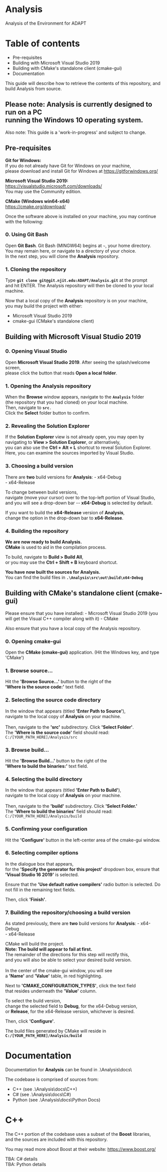 # Analysis

Analysis of the Environment for ADAPT

# Table of contents
- Pre-requisites
- Building with Microsoft Visual Studio 2019
- Building with CMake's standalone client (cmake-gui)
- Documentation

This guide will describe how to retrieve the contents of this repository,
and build Analysis from source.

<h2>Please note:
Analysis is currently designed to run on a PC<br>
running the Windows 10 operating system.</h2>
Also note: This guide is a 'work-in-progress' and subject to change.

<h2>Pre-requisites</h2>

<b>Git for Windows:</b><br>
If you do not already have Git for Windows on your machine,<br>
please download and install Git for Windows at https://gitforwindows.org/

<b>Microsoft Visual Studio 2019:</b><br>
https://visualstudio.microsoft.com/downloads/<br>
You may use the Community edition.

<b>CMake (Windows win64-x64)</b><br>
https://cmake.org/download/

Once the software above is installed on your machine,
you may continue with the following:

<h3>0. Using Git Bash</h3>
Open <b>Git Bash</b>.
Git Bash (MINGW64) begins at <code>~</code>, your home directory.<br>
You may remain here, or navigate to a directory of your choice.<br>
In the next step, you will clone the <b>Analysis</b> repository.

<h3>1. Cloning the repository</h3>
Type <code><b>git clone git@git.njit.edu:ADAPT/Analysis.git</b></code> at the prompt<br>
and hit ENTER. The Analysis repository will then be cloned to your local machine.

Now that a local copy of the <b>Analysis</b> repository is on your machine,<br>
you may build the project with either:
- Microsoft Visual Studio 2019
- cmake-gui (CMake's standalone client)

<h2> Building with Microsoft Visual Studio 2019</h2>

<h3>0. Opening Visual Studio</h3>
Open <b>Microsoft Visual Studio 2019</b>. After seeing the splash/welcome screen,<br>
please click the button that reads <b>Open a local folder</b>.

<h3>1. Opening the Analysis repository</h3>
When the <b>Browse</b> window appears, navigate to the <code><b>Analysis</b></code> folder<br>
(the repository that you had cloned) on your local machine.<br>
Then, navigate to <code><b>src</b>.</code><br>
Click the <b>Select</b> folder button to confirm.<br>

<h3>2. Revealing the Solution Explorer</h3>
If the <b>Solution Explorer</b> view is not already open, you may open by<br>
navigating to <b>View > Solution Explorer</b>, or alternatively,<br>
you can also use the <b>Ctrl + Alt + L</b> shortcut to reveal Solution Explorer.<br>
Here, you can examine the sources imported by Visual Studio.<br>

<h3>3. Choosing a build version</h3>
There are <b>two</b> build versions for <b>Analysis</b>:
- x64-Debug<br>
- x64-Release<br>

To change between build versions,<br>
navigate (move your cursor) over to the top-left portion of Visual Studio,<br>
and you will see a drop-down bar -- <b>x64-Debug</b> is selected by default.

If you want to build the <b>x64-Release</b> version of <b>Analysis</b>,<br>
change the option in the drop-down bar to <b>x64-Release</b>.

<h3>4. Building the repository</h3>
<b>We are now ready to build Analysis.</b><br>
<b>CMake</b> is used to aid in the compilation process.<br>

To build, navigate to <b>Build > Build All</b>,<br>
or you may use the <b>Ctrl + Shift + B</b> keyboard shortcut.<br>

<b>You have now built the sources for Analysis.</b><br>
You can find the build files in <code><b>.\Analysis\src\out\build\x64-Debug</b></code>

<h2>Building with CMake's standalone client (cmake-gui)</h2>
Please ensure that you have installed:
- Microsoft Visual Studio 2019 (you will get the Visual C++ compiler along with it)
- CMake

Also ensure that you have a local copy of the Analysis repository.

<h3>0. Opening cmake-gui</h3>
Open the <b>CMake (cmake-gui)</b> application. (Hit the Windows key, and type 'CMake')

<h3>1. Browse source...</h3>
Hit the <b>'Browse Source...'</b> button to the right of the<br>
<b>'Where is the source code:'</b> text field.<br>

<h3>2. Selecting the source code directory</h3>
In the window that appears (titled <b>'Enter Path to Source'</b>),<br>
navigate to the local copy of <b>Analysis</b> on your machine.<br>
<br>
Then, navigate to the <b>'src'</b> subdirectory. Click <b>'Select Folder'</b>.
<br>
The <b>'Where is the source code'</b> field should read:<br>
<code>C:/[YOUR_PATH_HERE]/Analysis/src</code>

<h3>3. Browse build...</h3>
Hit the <b>'Browse Build...'</b> button to the right of the<br>
<b>'Where to build the binaries:'</b> text field.<br>

<h3>4. Selecting the build directory</h3>
In the window that appears (titled <b>'Enter Path to Build'</b>),<br>
navigate to the local copy of <b>Analysis</b> on your machine.<br>
<br>
Then, navigate to the <b>'build'</b> subdirectory. Click <b>'Select Folder.'</b>
<br>
The <b>'Where to build the binaries'</b> field should read:<br>
<code>C:/[YOUR_PATH_HERE]/Analysis/build</code>

<h3>5. Confirming your configuration</h3>
Hit the <b>'Configure'</b> button in the left-center area of the cmake-gui window.

<h3>6. Selecting compiler options</h3>
In the dialogue box that appears,<br>
for the <b>'Specify the generator for this project'</b> dropdown box,
ensure that <b>'Visual Studio 16 2019'</b> is selected.<br>

Ensure that the <b>'Use default native compilers'</b> radio button is selected.
Do not fill in the remaining text fields.<br>

Then, click <b>'Finish'</b>.

<h3>7. Building the repository/choosing a build version</h3>
As stated previously, there are <b>two</b> build versions for <b>Analysis</b>:
- x64-Debug<br>
- x64-Release<br>

CMake will build the project.<br>
<b>Note: The build will appear to fail at first. </b><br>
The remainder of the directions for this step will rectify this,<br>
and you will also be able to select your desired build version.
<br><br>
In the center of the cmake-gui window, you will see<br>
a <b>'Name'</b> and <b>'Value'</b> table, in red highlighting.<br>

Next to <b>'CMAKE_CONFIGURATION_TYPES'</b>, click the text field<br>
that resides underneath the <b>'Value'</b> column.<br>

To select the build version,<br>
change the selected field to <b>Debug</b>, for the x64-Debug version,<br> 
or <b>Release</b>, for the x64-Release version, whichever is desired.<br>

Then, click <b>'Configure'</b>.

The build files generated by CMake will reside in<br>
<b><code>C:/[YOUR_PATH_HERE]/Analysis/build</code></b>

# Documentation
Documentation for <b>Analysis</b> can be found in .\Analysis\docs\

The codebase is comprised of sources from:
<br>
- C++ (see .\Analysis\docs\C++)
- C#  (see .\Analysis\docs\C#)
- Python (see .\Analysis\docs\Python Docs)

# C++
The C++ portion of the codebase uses a subset of the <b>Boost</b> libraries,<br>
and the sources are included with this repository.

You may read more about Boost at their website: https://www.boost.org/

TBA: C# details<br>
TBA: Python details<br>
